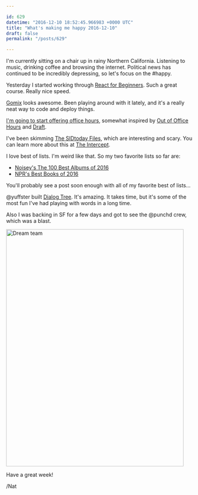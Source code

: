 ```yaml
---

id: 629
datetime: "2016-12-10 18:52:45.966983 +0000 UTC"
title: "What's making me happy 2016-12-10"
draft: false
permalink: "/posts/629"

---
```


I'm currently sitting on a chair up in rainy Northern California. Listening to music, drinking coffee and browsing the internet. Political news has continued to be incredibly depressing, so let's focus on the #happy.

Yesterday I started working through [React for Beginners](https://reactforbeginners.com/). Such a great course. Really nice speed.

[Gomix](https://medium.com/gomix/introducing-gomix-aec205c421cb?source=ifttt--------------1) looks awesome. Been playing around with it lately, and it's a really neat way to code and deploy things.


[I'm going to start offering office hours](https://writing.natwelch.com/post/615), somewhat inspired by [Out of Office Hours](https://www.outofofficehours.com/) and [Draft](https://draft.nu/).

I've been skimming [The SIDtoday Files](https://github.com/firstlookmedia/sidtoday), which are interesting and scary. You can learn more about this at [The Intercept](https://theintercept.com/2016/05/16/what-its-like-to-read-the-nsas-newspaper-for-spies/).

I love best of lists. I'm weird like that. So my two favorite lists so far are:

 - [Noisey's The 100 Best Albums of 2016](https://noisey.vice.com/en_us/article/the-100-best-albums-of-2016)
 - [NPR's Best Books of 2016](http://apps.npr.org/best-books-2016/)

You'll probably see a post soon enough with all of my favorite best of lists...

@yuffster built [Dialog Tree](http://dialog.litany.io/). It's amazing. It takes time, but it's some of the most fun I've had playing with words in a long time.


Also I was backing in SF for a few days and got to see the @punchd crew, which was a blast.

<a data-flickr-embed="true"  href="https://www.flickr.com/photos/icco/31330310732/" title="Dream team"><img src="https://c5.staticflickr.com/6/5615/31330310732_8fe4b75e03_z.jpg" width="480" height="640" alt="Dream team"></a><script async src="//embedr.flickr.com/assets/client-code.js" charset="utf-8"></script>

Have a great week!

/Nat
